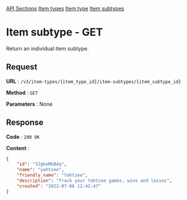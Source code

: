 [API Sections](../Sections.md)
[Item types](../item-types/GET.md)
[Item type](../item-type/GET.md)
[Item subtypes](../item-subtypes/GET.md)

# Item subtype - GET

Return an individual item subtype.

## Request

**URL** : `/v3/item-types/{item_type_id}/item-subtypes/{item_subtype_id}`

**Method** : `GET`

**Parameters** : None

## Response

**Code** : `200 OK`

**Content** : 
```json
{
    "id": "3JgkeMkB4q",
    "name": "yahtzee",
    "friendly_name": "Yahtzee",
    "description": "Track your Yahtzee games, wins and losses",
    "created": "2022-07-06 12:42:47"
}
```
